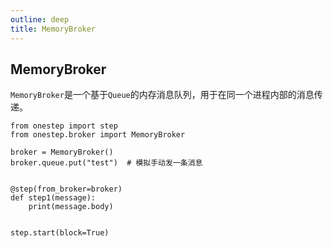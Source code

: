 ```yaml
---
outline: deep
title: MemoryBroker
---
```


## MemoryBroker

`MemoryBroker`是一个基于`Queue`的内存消息队列，用于在同一个进程内部的消息传递。

```python{8}
from onestep import step
from onestep.broker import MemoryBroker

broker = MemoryBroker()
broker.queue.put("test")  # 模拟手动发一条消息


@step(from_broker=broker)
def step1(message):
    print(message.body)


step.start(block=True)
```
